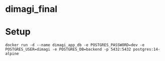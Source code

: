 # dimagi_final

# Setup
    docker run -d --name dimagi_app_db -e POSTGRES_PASSWORD=dev -e POSTGRES_USER=dimagi -e POSTGRES_DB=backend -p 5432:5432 postgres:14-alpine
